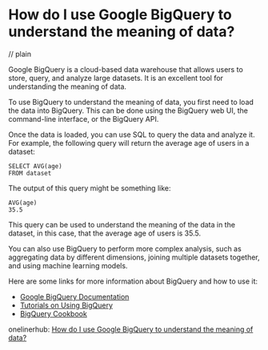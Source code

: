 # How do I use Google BigQuery to understand the meaning of data?
// plain

Google BigQuery is a cloud-based data warehouse that allows users to store, query, and analyze large datasets. It is an excellent tool for understanding the meaning of data.

To use BigQuery to understand the meaning of data, you first need to load the data into BigQuery. This can be done using the BigQuery web UI, the command-line interface, or the BigQuery API.

Once the data is loaded, you can use SQL to query the data and analyze it. For example, the following query will return the average age of users in a dataset:
```
SELECT AVG(age)
FROM dataset
```

The output of this query might be something like:
```
AVG(age)
35.5
```

This query can be used to understand the meaning of the data in the dataset, in this case, that the average age of users is 35.5.

You can also use BigQuery to perform more complex analysis, such as aggregating data by different dimensions, joining multiple datasets together, and using machine learning models.

Here are some links for more information about BigQuery and how to use it:

- [Google BigQuery Documentation](https://cloud.google.com/bigquery/docs)
- [Tutorials on Using BigQuery](https://cloud.google.com/bigquery/docs/tutorials)
- [BigQuery Cookbook](https://cloud.google.com/bigquery/docs/cookbook)

onelinerhub: [How do I use Google BigQuery to understand the meaning of data?](https://onelinerhub.com/google-big-query/how-do-i-use-google-bigquery-to-understand-the-meaning-of-data)
